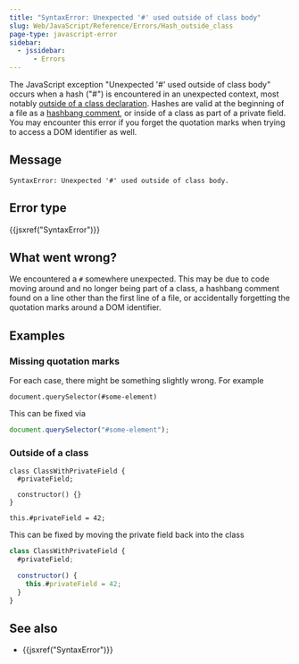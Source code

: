 ```yaml
---
title: "SyntaxError: Unexpected '#' used outside of class body"
slug: Web/JavaScript/Reference/Errors/Hash_outside_class
page-type: javascript-error
sidebar:
  - jssidebar:
      - Errors
---
```


The JavaScript exception "Unexpected '#' used outside of class body" occurs when a hash
("#") is encountered in an unexpected context, most notably
[outside of a class declaration](/en-US/docs/Web/JavaScript/Reference/Classes/Private_elements).
Hashes are valid at the beginning of a file as a [hashbang comment](/en-US/docs/Web/JavaScript/Reference/Lexical_grammar),
or inside of a class as part of a private field. You may encounter this error if you forget
the quotation marks when trying to access a DOM identifier as well.

## Message

```plain
SyntaxError: Unexpected '#' used outside of class body.
```

## Error type

{{jsxref("SyntaxError")}}

## What went wrong?

We encountered a `#` somewhere unexpected. This may be due to code moving around and no
longer being part of a class, a hashbang comment found on a line other than the first
line of a file, or accidentally forgetting the quotation marks around a DOM identifier.

## Examples

### Missing quotation marks

For each case, there might be something slightly wrong. For example

```js-nolint example-bad
document.querySelector(#some-element)
```

This can be fixed via

```js example-good
document.querySelector("#some-element");
```

### Outside of a class

```js-nolint example-bad
class ClassWithPrivateField {
  #privateField;

  constructor() {}
}

this.#privateField = 42;
```

This can be fixed by moving the private field back into the class

```js example-good
class ClassWithPrivateField {
  #privateField;

  constructor() {
    this.#privateField = 42;
  }
}
```

## See also

- {{jsxref("SyntaxError")}}
